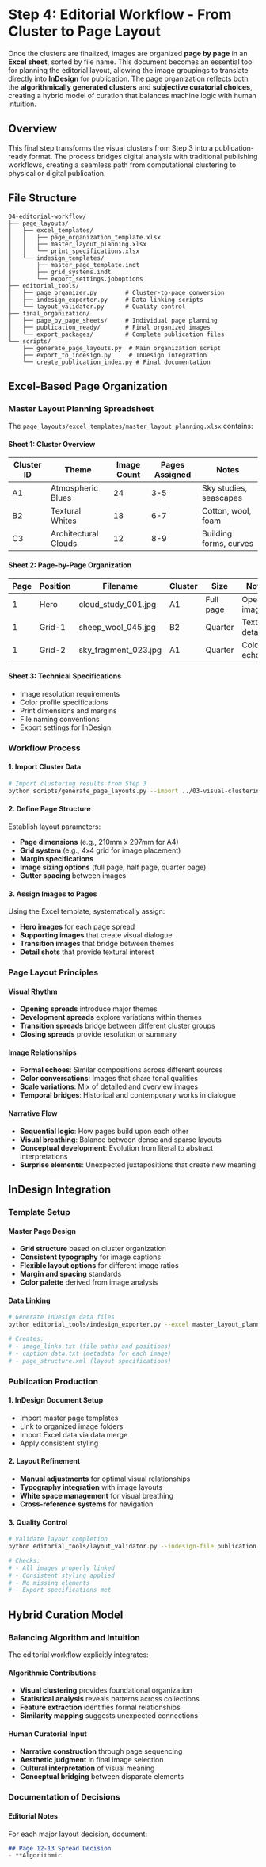 # Step 4: Editorial Workflow - From Cluster to Page Layout

Once the clusters are finalized, images are organized **page by page** in an **Excel sheet**, sorted by file name. This document becomes an essential tool for planning the editorial layout, allowing the image groupings to translate directly into **InDesign** for publication. The page organization reflects both the **algorithmically generated clusters** and **subjective curatorial choices**, creating a hybrid model of curation that balances machine logic with human intuition.

## Overview

This final step transforms the visual clusters from Step 3 into a publication-ready format. The process bridges digital analysis with traditional publishing workflows, creating a seamless path from computational clustering to physical or digital publication.

## File Structure

```
04-editorial-workflow/
├── page_layouts/
│   ├── excel_templates/
│   │   ├── page_organization_template.xlsx
│   │   ├── master_layout_planning.xlsx
│   │   └── print_specifications.xlsx
│   └── indesign_templates/
│       ├── master_page_template.indt
│       ├── grid_systems.indt
│       └── export_settings.joboptions
├── editorial_tools/
│   ├── page_organizer.py        # Cluster-to-page conversion
│   ├── indesign_exporter.py     # Data linking scripts
│   └── layout_validator.py      # Quality control
├── final_organization/
│   ├── page_by_page_sheets/     # Individual page planning
│   ├── publication_ready/       # Final organized images
│   └── export_packages/         # Complete publication files
└── scripts/
    ├── generate_page_layouts.py  # Main organization script
    ├── export_to_indesign.py     # InDesign integration
    └── create_publication_index.py # Final documentation
```

## Excel-Based Page Organization

### Master Layout Planning Spreadsheet

The `page_layouts/excel_templates/master_layout_planning.xlsx` contains:

#### Sheet 1: Cluster Overview
| Cluster ID | Theme | Image Count | Pages Assigned | Notes |
|------------|--------|-------------|----------------|-------|
| A1 | Atmospheric Blues | 24 | 3-5 | Sky studies, seascapes |
| B2 | Textural Whites | 18 | 6-7 | Cotton, wool, foam |
| C3 | Architectural Clouds | 12 | 8-9 | Building forms, curves |

#### Sheet 2: Page-by-Page Organization
| Page | Position | Filename | Cluster | Size | Notes |
|------|----------|----------|---------|------|-------|
| 1 | Hero | cloud_study_001.jpg | A1 | Full page | Opening image |
| 1 | Grid-1 | sheep_wool_045.jpg | B2 | Quarter | Texture detail |
| 1 | Grid-2 | sky_fragment_023.jpg | A1 | Quarter | Color echo |

#### Sheet 3: Technical Specifications
- Image resolution requirements
- Color profile specifications  
- Print dimensions and margins
- File naming conventions
- Export settings for InDesign

### Workflow Process

#### 1. Import Cluster Data
```bash
# Import clustering results from Step 3
python scripts/generate_page_layouts.py --import ../03-visual-clustering/cluster_data.xlsx
```

#### 2. Define Page Structure
Establish layout parameters:
- **Page dimensions** (e.g., 210mm x 297mm for A4)
- **Grid system** (e.g., 4x4 grid for image placement)
- **Margin specifications** 
- **Image sizing options** (full page, half page, quarter page)
- **Gutter spacing** between images

#### 3. Assign Images to Pages
Using the Excel template, systematically assign:
- **Hero images** for each page spread
- **Supporting images** that create visual dialogue
- **Transition images** that bridge between themes
- **Detail shots** that provide textural interest

### Page Layout Principles

#### Visual Rhythm
- **Opening spreads** introduce major themes
- **Development spreads** explore variations within themes  
- **Transition spreads** bridge between different cluster groups
- **Closing spreads** provide resolution or summary

#### Image Relationships
- **Formal echoes**: Similar compositions across different sources
- **Color conversations**: Images that share tonal qualities
- **Scale variations**: Mix of detailed and overview images
- **Temporal bridges**: Historical and contemporary works in dialogue

#### Narrative Flow
- **Sequential logic**: How pages build upon each other
- **Visual breathing**: Balance between dense and sparse layouts
- **Conceptual development**: Evolution from literal to abstract interpretations
- **Surprise elements**: Unexpected juxtapositions that create new meaning

## InDesign Integration

### Template Setup

#### Master Page Design
- **Grid structure** based on cluster organization
- **Consistent typography** for image captions
- **Flexible layout options** for different image ratios
- **Margin and spacing** standards
- **Color palette** derived from image analysis

#### Data Linking
```bash
# Generate InDesign data files
python editorial_tools/indesign_exporter.py --excel master_layout_planning.xlsx --output indesign_data/

# Creates:
# - image_links.txt (file paths and positions)
# - caption_data.txt (metadata for each image)
# - page_structure.xml (layout specifications)
```

### Publication Production

#### 1. InDesign Document Setup
- Import master page templates
- Link to organized image folders
- Import Excel data via data merge
- Apply consistent styling

#### 2. Layout Refinement
- **Manual adjustments** for optimal visual relationships
- **Typography integration** with image layouts
- **White space management** for visual breathing
- **Cross-reference systems** for navigation

#### 3. Quality Control
```bash
# Validate layout completion
python editorial_tools/layout_validator.py --indesign-file publication.indd

# Checks:
# - All images properly linked
# - Consistent styling applied
# - No missing elements
# - Export specifications met
```

## Hybrid Curation Model

### Balancing Algorithm and Intuition

The editorial workflow explicitly integrates:

#### Algorithmic Contributions
- **Visual clustering** provides foundational organization
- **Statistical analysis** reveals patterns across collections
- **Feature extraction** identifies formal relationships
- **Similarity mapping** suggests unexpected connections

#### Human Curatorial Input
- **Narrative construction** through page sequencing
- **Aesthetic judgment** in final image selection
- **Cultural interpretation** of visual meaning
- **Conceptual bridging** between disparate elements

### Documentation of Decisions

#### Editorial Notes
For each major layout decision, document:
```markdown
## Page 12-13 Spread Decision
- **Algorithmic
